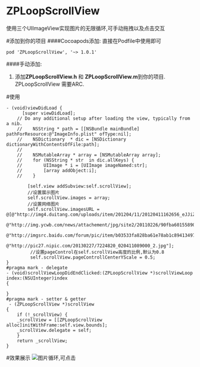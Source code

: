 # ZPLoopScrollView
使用三个UIImageView实现图片的无限循环,可手动拖拽以及点击交互

#添加到你的项目
####Cocoapods添加:
直接在Podfile中使用即可

	pod 'ZPLoopScrollView', '~> 1.0.1'
####手动添加:

1. 添加**ZPLoopScrollView.h** 和 **ZPLoopScrollView.m**到你的项目.
ZPLoopScrollView 需要ARC.

#使用

   	- (void)viewDidLoad {
		  [super viewDidLoad];
	 	// Do any additional setup after loading the view, typically from a nib.
	 	//    NSString * path = [[NSBundle mainBundle] pathForResource:@"ImageInfo.plist" ofType:nil];
		//    NSDictionary  * dic = [NSDictionary dictionaryWithContentsOfFile:path];
		//    
		//    NSMutableArray * array = [NSMutableArray array];
		//    for (NSString * str  in dic.allKeys) {
		//        UIImage * i = [UIImage imageNamed:str];
		//        [array addObject:i];
		//    }
    
    		[self.view addSubview:self.scrollView];
	    	//设置展示图片
		 	self.scrollView.images = array;
			//设置网络图片
			self.scrollView.imagesURL = @[@"http://img4.duitang.com/uploads/item/201204/11/20120411162656_eJJiZ.jpeg",
		                                  @"http://img.ycwb.com/news/attachement/jpg/site2/20110226/90fba60155890ed3082500.jpg",
		                                  @"http://imgsrc.baidu.com/forum/pic/item/b03533fa828ba61e78ab1c894134970a314e59cb.jpg",
		                                  @"http://pic27.nipic.com/20130227/7224820_020411089000_2.jpg"];
			 //设置pageControl在self.scrollView高度的比例,默认为0.8
			 self.scrollView.pageControllCenterYScale = 0.5;
    }
	#pragma mark - delegate
    - (void)scrollViewLoopDidEndClicked:(ZPLoopScrollView *)scrollViewLoop index:(NSUInteger)index
    {
    
    }
    #pragma mark - setter & getter
     - (ZPLoopScrollView *)scrollView
    {
    	if (!_scrollView) {
        _scrollView = [[ZPLoopScrollView alloc]initWithFrame:self.view.bounds];
        _scrollView.delegate = self;
    	}
    	return _scrollView;
    }
	
#效果展示
![图片循环,可点击](https://github.com/twenty-zp/Nothing/blob/master/2016-05-31%2016_54_22.gif)
